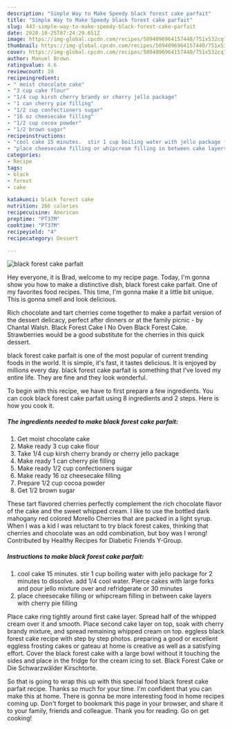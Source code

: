 ```yaml
---
description: "Simple Way to Make Speedy black forest cake parfait"
title: "Simple Way to Make Speedy black forest cake parfait"
slug: 443-simple-way-to-make-speedy-black-forest-cake-parfait
date: 2020-10-25T07:24:29.651Z
image: https://img-global.cpcdn.com/recipes/5094096964157440/751x532cq70/black-forest-cake-parfait-recipe-main-photo.jpg
thumbnail: https://img-global.cpcdn.com/recipes/5094096964157440/751x532cq70/black-forest-cake-parfait-recipe-main-photo.jpg
cover: https://img-global.cpcdn.com/recipes/5094096964157440/751x532cq70/black-forest-cake-parfait-recipe-main-photo.jpg
author: Manuel Brown
ratingvalue: 4.6
reviewcount: 10
recipeingredient:
- " moist chocolate cake"
- "3 cup cake flour"
- "1/4 cup kirsh cherry brandy or cherry jello package"
- "1 can cherry pie filling"
- "1/2 cup confectioners sugar"
- "16 oz cheesecake filling"
- "1/2 cup cocoa powder"
- "1/2 brown sugar"
recipeinstructions:
- "cool cake 15 minutes.  stir 1 cup boiling water with jello package for 2 minutes to dissolve. add 1/4 cool water.  Pierce cakes with large forks and pour jello mixture over and refridgerate or 30 minutes"
- "place cheesecake filling or whipcream filling in between cake layers with cherry pie filling"
categories:
- Recipe
tags:
- black
- forest
- cake

katakunci: black forest cake 
nutrition: 266 calories
recipecuisine: American
preptime: "PT37M"
cooktime: "PT37M"
recipeyield: "4"
recipecategory: Dessert

---
```



![black forest cake parfait](https://img-global.cpcdn.com/recipes/5094096964157440/751x532cq70/black-forest-cake-parfait-recipe-main-photo.jpg)

Hey everyone, it is Brad, welcome to my recipe page. Today, I'm gonna show you how to make a distinctive dish, black forest cake parfait. One of my favorites food recipes. This time, I'm gonna make it a little bit unique. This is gonna smell and look delicious.

Rich chocolate and tart cherries come together to make a parfait version of the dessert delicacy, perfect after dinners or at the family picnic - by Chantal Walsh. Black Forest Cake I No Oven Black Forest Cake. Strawberries would be a good substitute for the cherries in this quick dessert.

black forest cake parfait is one of the most popular of current trending foods in the world. It is simple, it's fast, it tastes delicious. It is enjoyed by millions every day. black forest cake parfait is something that I've loved my entire life. They are fine and they look wonderful.


To begin with this recipe, we have to first prepare a few ingredients. You can cook black forest cake parfait using 8 ingredients and 2 steps. Here is how you cook it.

<!--inarticleads1-->

##### The ingredients needed to make black forest cake parfait:

1. Get  moist chocolate cake
1. Make ready 3 cup cake flour
1. Take 1/4 cup kirsh cherry brandy or cherry jello package
1. Make ready 1 can cherry pie filling
1. Make ready 1/2 cup confectioners sugar
1. Make ready 16 oz cheesecake filling
1. Prepare 1/2 cup cocoa powder
1. Get 1/2 brown sugar


These tart flavored cherries perfectly complement the rich chocolate flavor of the cake and the sweet whipped cream. I like to use the bottled dark mahogany red colored Morello Cherries that are packed in a light syrup. When I was a kid I was reluctant to try black forest cakes, thinking that cherries and chocolate was an odd combination, but boy was I wrong! Contributed by Healthy Recipes for Diabetic Friends Y-Group. 

<!--inarticleads2-->

##### Instructions to make black forest cake parfait:

1. cool cake 15 minutes.  stir 1 cup boiling water with jello package for 2 minutes to dissolve. add 1/4 cool water.  Pierce cakes with large forks and pour jello mixture over and refridgerate or 30 minutes
1. place cheesecake filling or whipcream filling in between cake layers with cherry pie filling


Place cake ring tightly around first cake layer. Spread half of the whipped cream over it and smooth. Place second cake layer on top, soak with cherry brandy mixture, and spread remaining whipped cream on top. eggless black forest cake recipe with step by step photos. preparing a good or excellent eggless frosting cakes or gateau at home is creative as well as a satisfying effort. Cover the black forest cake with a large bowl without it touching the sides and place in the fridge for the cream icing to set. Black Forest Cake or Die Schwarzwälder Kirschtorte. 

So that is going to wrap this up with this special food black forest cake parfait recipe. Thanks so much for your time. I'm confident that you can make this at home. There is gonna be more interesting food in home recipes coming up. Don't forget to bookmark this page in your browser, and share it to your family, friends and colleague. Thank you for reading. Go on get cooking!
